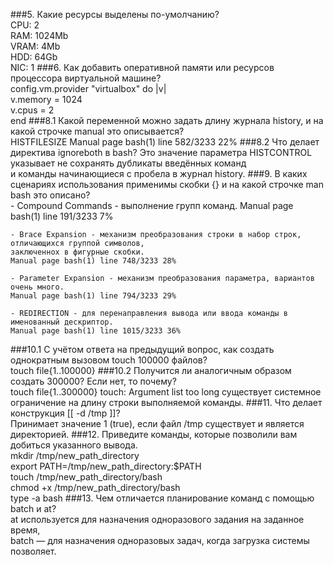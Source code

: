 ###5. Какие ресурсы выделены по-умолчанию?  
    CPU: 2  
    RAM: 1024Mb  
    VRAM: 4Mb  
    HDD: 64Gb  
    NIC: 1
###6. Как добавить оперативной памяти или ресурсов процессора виртуальной машине?  
    config.vm.provider "virtualbox" do |v|  
      v.memory = 1024  
      v.cpus = 2  
    end
###8.1 Какой переменной можно задать длину журнала history, и на какой строчке manual это описывается?  
    HISTFILESIZE
    Manual page bash(1) line 582/3233 22%
###8.2 Что делает директива ignoreboth в bash?
    Это значение параметра HISTCONTROL указывает не сохранять дубликаты введённых команд  
    и команды начинающиеся с пробела в журнал history.
###9. В каких сценариях использования применимы скобки {} и на какой строчке man bash это описано?  
    - Compound Commands - выполнение групп команд.
    Manual page bash(1) line 191/3233 7%

    - Brace Expansion - механизм преобразования строки в набор строк, отличающихся группой символов,  
    заключеннох в фигурные скобки.
    Manual page bash(1) line 748/3233 28%

    - Parameter Expansion - механизм преобразования параметра, вариантов очень много.
    Manual page bash(1) line 794/3233 29%

    - REDIRECTION - для перенаправления вывода или ввода команды в именованный дескриптор.
    Manual page bash(1) line 1015/3233 36%
###10.1 С учётом ответа на предыдущий вопрос, как создать однократным вызовом touch 100000 файлов?  
    touch file{1..100000}
###10.2 Получится ли аналогичным образом создать 300000? Если нет, то почему?  
    touch file{1..300000}
    touch: Argument list too long
    существует системное ограничение на длину строки выполняемой команды. 
###11. Что делает конструкция [[ -d /tmp ]]?  
    Принимает значение 1 (true), если файл /tmp существует и является директорией.
###12. Приведите команды, которые позволили вам добиться указанного вывода.  
    mkdir /tmp/new_path_directory  
    export PATH=/tmp/new_path_directory:$PATH  
    touch /tmp/new_path_directory/bash  
    chmod +x /tmp/new_path_directory/bash  
    type -a bash
###13. Чем отличается планирование команд с помощью batch и at?  
    at используется для назначения одноразового задания на заданное время,  
    batch — для назначения одноразовых задач, когда загрузка системы позволяет.